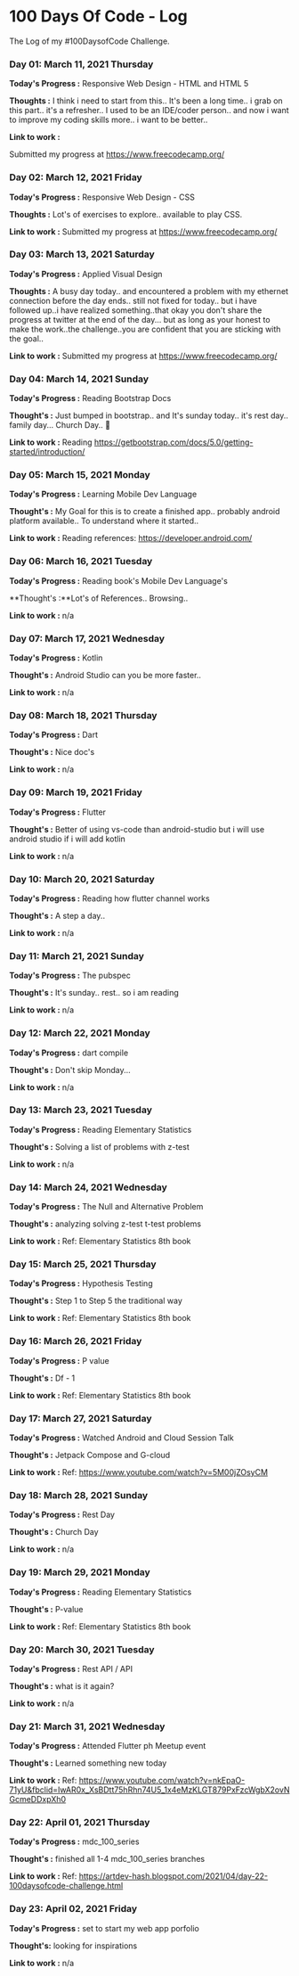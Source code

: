 # 100 Days Of Code - Log

The Log of my #100DaysofCode Challenge.

### Day 01: March 11, 2021 Thursday

**Today's Progress :** Responsive Web Design - HTML and HTML 5

**Thoughts :** 
I think i need to start from this.. It's been a long time.. i grab on this part..
it's a refresher.. I used to be an IDE/coder person.. and now i want to improve
my coding skills more.. i want to be better..

**Link to work :**

Submitted my progress at https://www.freecodecamp.org/

### Day 02: March 12, 2021 Friday

**Today's Progress :** Responsive Web Design - CSS

**Thoughts :**
Lot's of exercises to explore.. available to play CSS.

**Link to work :** 
Submitted my progress at https://www.freecodecamp.org/

### Day 03: March 13, 2021 Saturday

**Today's Progress :** Applied Visual Design

**Thoughts :**
A busy day today.. and encountered a problem with my ethernet connection before the day ends.. still not fixed for today..
but i have followed up..i have realized something..that okay you don't share the progress at twitter at the end of the day...
but as long as your honest to make the work..the challenge..you are confident that you are sticking with the goal..

**Link to work :**
Submitted my progress at https://www.freecodecamp.org/

### Day 04: March 14, 2021 Sunday

**Today's Progress :** Reading Bootstrap Docs

**Thought's :**
Just bumped in bootstrap.. and It's sunday today.. it's rest day.. family day... Church Day..  :pray:

**Link to work :**
Reading https://getbootstrap.com/docs/5.0/getting-started/introduction/

### Day 05: March 15, 2021 Monday

**Today's Progress :** Learning Mobile Dev Language

**Thought's :**
My Goal for this is to create a finished app.. probably android platform available.. 
To understand where it started.. 

**Link to work :**
Reading references: https://developer.android.com/

### Day 06: March 16, 2021 Tuesday

**Today's Progress :** Reading book's Mobile Dev Language's

**Thought's :**Lot's of References.. Browsing.. 

**Link to work :**
n/a

### Day 07: March 17, 2021 Wednesday

**Today's Progress :** Kotlin

**Thought's :** Android Studio can you be more faster.. 

**Link to work :**
n/a

### Day 08: March 18, 2021 Thursday

**Today's Progress :** Dart

**Thought's :** Nice doc's

**Link to work :**
n/a

### Day 09: March 19, 2021 Friday

**Today's Progress :** Flutter

**Thought's :** 
Better of using vs-code than android-studio but i will use android studio if i will add kotlin 

**Link to work :**
n/a

### Day 10: March 20, 2021 Saturday

**Today's Progress :** Reading how flutter channel works

**Thought's :** A step a day.. 

**Link to work :**
n/a

### Day 11: March 21, 2021 Sunday

**Today's Progress :** The pubspec

**Thought's :** It's sunday.. rest.. so i am reading

**Link to work :**
n/a

### Day 12: March 22, 2021 Monday

**Today's Progress :** dart compile

**Thought's :** Don't skip Monday...

**Link to work :**
n/a

### Day 13: March 23, 2021 Tuesday

**Today's Progress :** Reading Elementary Statistics

**Thought's :** Solving a list of problems with z-test

**Link to work :**
n/a

### Day 14: March 24, 2021 Wednesday

**Today's Progress :** The Null and Alternative Problem

**Thought's :** analyzing solving z-test t-test problems

**Link to work :**
Ref: Elementary Statistics 8th book

### Day 15: March 25, 2021 Thursday

**Today's Progress :** Hypothesis Testing

**Thought's :** Step 1 to Step 5 the traditional way

**Link to work :**
Ref: Elementary Statistics 8th book

### Day 16: March 26, 2021 Friday

**Today's Progress :** P value

**Thought's :** Df - 1

**Link to work :**
Ref: Elementary Statistics 8th book

### Day 17: March 27, 2021 Saturday

**Today's Progress :** Watched Android and Cloud Session Talk

**Thought's :** Jetpack Compose and G-cloud 

**Link to work :**
Ref: https://www.youtube.com/watch?v=5M00jZOsyCM

### Day 18: March 28, 2021 Sunday

**Today's Progress :**  Rest Day

**Thought's :** Church Day

**Link to work :**
n/a

### Day 19: March 29, 2021 Monday

**Today's Progress :** Reading Elementary Statistics

**Thought's :** P-value

**Link to work :**
Ref: Elementary Statistics 8th book

### Day 20: March 30, 2021 Tuesday

**Today's Progress :** Rest API / API

**Thought's :** what is it again?

**Link to work :**
n/a

### Day 21: March 31, 2021 Wednesday

**Today's Progress :** Attended Flutter ph Meetup event

**Thought's :** Learned something new today

**Link to work :**
Ref: https://www.youtube.com/watch?v=nkEpaO-71yU&fbclid=IwAR0x_XsBDtt75hRhn74U5_1x4eMzKLGT879PxFzcWgbX2ovNGcmeDDxpXh0

### Day 22: April 01, 2021 Thursday

**Today's Progress :** mdc_100_series

**Thought's :** finished all 1-4 mdc_100_series branches

**Link to work :**
Ref: https://artdev-hash.blogspot.com/2021/04/day-22-100daysofcode-challenge.html

### Day 23: April 02, 2021 Friday

**Today's Progress :** set to start my web app porfolio

**Thought's:** looking for inspirations

**Link to work :**
n/a